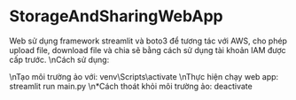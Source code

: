 # StorageAndSharingWebApp
Web sử dụng framework streamlit và boto3 để tương tác với AWS, cho phép upload file, download file và chia sẽ bằng cách sử dụng tài khoản IAM được cấp trước.
\nCách sử dụng:

  \nTạo môi trường ảo với: venv\Scripts\activate
  \nThực hiện chạy web app: streamlit run main.py
  \n*Cách thoát khỏi môi trường ảo: deactivate
